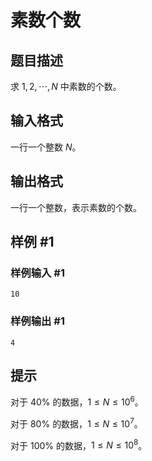 # 素数个数

## 题目描述

求 $1,2,\cdots,N$ 中素数的个数。


## 输入格式

一行一个整数 $N$。


## 输出格式

一行一个整数，表示素数的个数。


## 样例 #1

### 样例输入 #1
```
10
```

### 样例输出 #1

```
4
```

## 提示

对于 $40\%$ 的数据，$1 \le N \le 10^6$。

对于 $80\%$ 的数据，$1 \le N \le 10^7$。

对于 $100\%$ 的数据，$1 \le N \le 10^8$。

